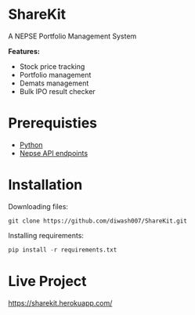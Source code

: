 # ShareKit
A NEPSE Portfolio Management System

**Features:**
 - Stock price tracking
 - Portfolio management
 - Demats management
 - Bulk IPO result checker

# Prerequisties

 - [Python](https://www.python.org/)
 - [Nepse API endpoints](https://bishaludas.github.io/NEPSE-Api)

# Installation
Downloading files:
```
git clone https://github.com/diwash007/ShareKit.git
```
Installing requirements:
```py
pip install -r requirements.txt
```

# Live Project
https://sharekit.herokuapp.com/